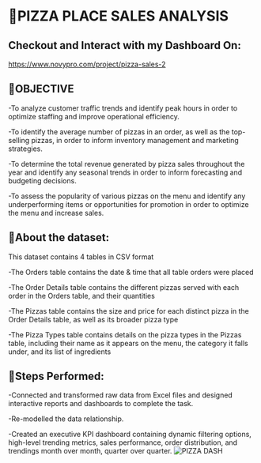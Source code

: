 # 🍕PIZZA PLACE SALES ANALYSIS

## Checkout and Interact with my Dashboard On:

https://www.novypro.com/project/pizza-sales-2

## 🎯OBJECTIVE

-To analyze customer traffic trends and identify peak hours in order to optimize staffing and improve operational efficiency.

-To identify the average number of pizzas in an order, as well as the top-selling pizzas, in order to inform inventory management and marketing strategies.

-To determine the total revenue generated by pizza sales throughout the year and identify any seasonal trends in order to inform forecasting and budgeting decisions.

-To assess the popularity of various pizzas on the menu and identify any underperforming items or opportunities for promotion in order to optimize the menu and increase sales.

## 📰About the dataset: 

This dataset contains 4 tables in CSV format

-The Orders table contains the date & time that all table orders were placed

-The Order Details table contains the different pizzas served with each order in the Orders table, and their quantities

-The Pizzas table contains the size and price for each distinct pizza in the Order Details table, as well as its broader pizza type

-The Pizza Types table contains details on the pizza types in the Pizzas table, including their name as it appears on the menu, the category it falls under, and its list of ingredients

## 📝Steps Performed:

-Connected and transformed raw data from Excel files and designed interactive reports and dashboards to complete the task.

-Re-modelled the data relationship.

-Created an executive KPI dashboard containing dynamic filtering options, high-level trending metrics, sales performance, order distribution, and trendings month over month, quarter over quarter.
![PIZZA DASH](https://user-images.githubusercontent.com/113992933/229295013-b245afa1-e8f0-460d-9022-6985de4a1bfe.png)

